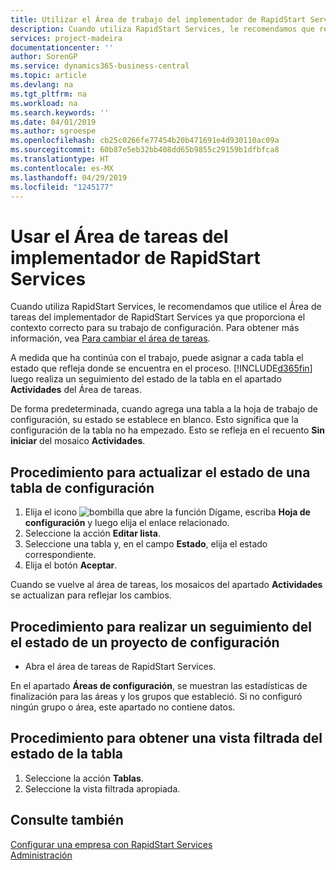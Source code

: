 ```yaml
---
title: Utilizar el Área de trabajo del implementador de RapidStart Services | Documentos de Microsoft
description: Cuando utiliza RapidStart Services, le recomendamos que realice un seguimiento de su trabajo y utilice el Área de tareas del implementador de RapidStart Services ya que proporciona el contexto correcto para su trabajo de configuración.
services: project-madeira
documentationcenter: ''
author: SorenGP
ms.service: dynamics365-business-central
ms.topic: article
ms.devlang: na
ms.tgt_pltfrm: na
ms.workload: na
ms.search.keywords: ''
ms.date: 04/01/2019
ms.author: sgroespe
ms.openlocfilehash: cb25c0266fe77454b20b471691e4d930110ac09a
ms.sourcegitcommit: 60b87e5eb32bb408dd65b9855c29159b1dfbfca8
ms.translationtype: HT
ms.contentlocale: es-MX
ms.lasthandoff: 04/29/2019
ms.locfileid: "1245177"
---
```

# <a name="use-the-rapidstart-services-implementer-role-center"></a>Usar el Área de tareas del implementador de RapidStart Services
Cuando utiliza RapidStart Services, le recomendamos que utilice el Área de tareas del implementador de RapidStart Services ya que proporciona el contexto correcto para su trabajo de configuración. Para obtener más información, vea [Para cambiar el área de tareas](ui-change-basic-settings.md#to-change-role-center).

A medida que ha continúa con el trabajo, puede asignar a cada tabla el estado que refleja donde se encuentra en el proceso. [!INCLUDE[d365fin](includes/d365fin_md.md)] luego realiza un seguimiento del estado de la tabla en el apartado **Actividades** del Área de tareas.  

De forma predeterminada, cuando agrega una tabla a la hoja de trabajo de configuración, su estado se establece en blanco. Esto significa que la configuración de la tabla no ha empezado. Esto se refleja en el recuento **Sin iniciar** del mosaico **Actividades**.  

## <a name="to-update-the-status-of-a-configuration-table"></a>Procedimiento para actualizar el estado de una tabla de configuración  
1.  Elija el icono ![bombilla que abre la función Dígame](media/ui-search/search_small.png "Dígame que desea hacer"), escriba **Hoja de configuración** y luego elija el enlace relacionado.  
2.  Seleccione la acción **Editar lista**.  
3.  Seleccione una tabla y, en el campo **Estado**, elija el estado correspondiente.  
4.  Elija el botón **Aceptar**.  

Cuando se vuelve al área de tareas, los mosaicos del apartado **Actividades** se actualizan para reflejar los cambios.  

## <a name="to-track-the-status-of-a-configuration-project"></a>Procedimiento para realizar un seguimiento del el estado de un proyecto de configuración  
- Abra el área de tareas de RapidStart Services.  

En el apartado **Áreas de configuración**, se muestran las estadísticas de finalización para las áreas y los grupos que estableció. Si no configuró ningún grupo o área, este apartado no contiene datos.  

## <a name="to-see-a-filtered-view-of-table-status"></a>Procedimiento para obtener una vista filtrada del estado de la tabla  
1. Seleccione la acción **Tablas**.  
2. Seleccione la vista filtrada apropiada.  

## <a name="see-also"></a>Consulte también  
[Configurar una empresa con RapidStart Services](admin-set-up-a-company-with-rapidstart.md)  
[Administración](admin-setup-and-administration.md)
